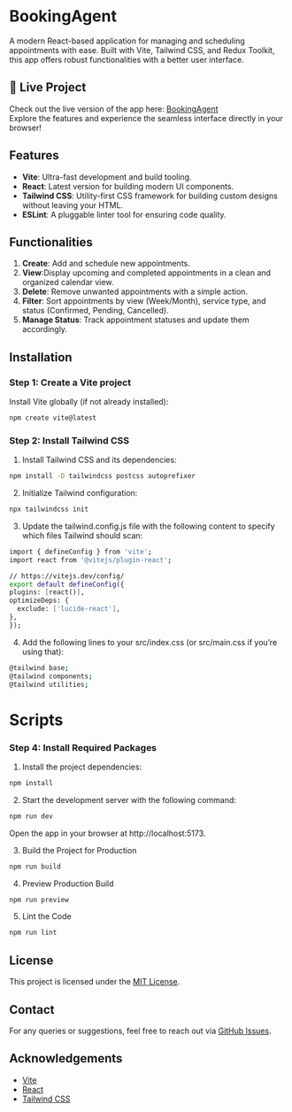 # **BookingAgent**
A modern React-based application for managing and scheduling appointments with ease. Built with Vite, Tailwind CSS, and Redux Toolkit, this app offers robust functionalities with a better user interface.

## 🚀 Live Project
Check out the live version of the app here: [BookingAgent](https://booking-and-calendar-ui-template.vercel.app/)  
Explore the features and experience the seamless interface directly in your browser!

## **Features**
- **Vite**: Ultra-fast development and build tooling.
- **React**: Latest version for building modern UI components.
- **Tailwind CSS**: Utility-first CSS framework for building custom designs without leaving your HTML.
- **ESLint**: A pluggable linter tool for ensuring code quality.

## **Functionalities**
1. **Create**: Add and schedule new appointments.
2. **View**:Display upcoming and completed appointments in a clean and organized calendar view.
3. **Delete**: Remove unwanted appointments with a simple action.
4. **Filter**: Sort appointments by view (Week/Month), service type, and status (Confirmed, Pending, Cancelled).
5. **Manage Status**: Track appointment statuses and update them accordingly.

## **Installation**

### **Step 1: Create a Vite project**
 Install Vite globally (if not already installed):
```bash
npm create vite@latest
```
### **Step 2: Install Tailwind CSS**
1. Install Tailwind CSS and its dependencies:
 ``` bash
npm install -D tailwindcss postcss autoprefixer
 ```
2. Initialize Tailwind configuration:
 ``` bash
 npx tailwindcss init
 ```
3. Update the tailwind.config.js file with the following content to specify which files Tailwind should scan:
  ``` bash
import { defineConfig } from 'vite';
import react from '@vitejs/plugin-react';

// https://vitejs.dev/config/
export default defineConfig({
  plugins: [react()],
  optimizeDeps: {
    exclude: ['lucide-react'],
  },
});

```
 4. Add the following lines to your src/index.css (or src/main.css if you’re using that):
``` bash
@tailwind base;
@tailwind components;
@tailwind utilities;
```
# **Scripts**
### **Step 4: Install Required Packages**
1. Install the project dependencies:
``` bash
npm install
```
2. Start the development server with the following command:
``` bash
npm run dev
```
  Open the app in your browser at http://localhost:5173.

3. Build the Project for Production
``` bash
npm run build
```
4. Preview Production Build
``` bash
npm run preview
```
5. Lint the Code
``` bash
npm run lint
```

## License
This project is licensed under the [MIT License](LICENSE).

## Contact
For any queries or suggestions, feel free to reach out via [GitHub Issues](https://github.com/sharryXheisenberg/booking_and_calendar_UI_template/issues).

## Acknowledgements

- [Vite](https://vitejs.dev/)
- [React](https://reactjs.org/)
- [Tailwind CSS](https://tailwindcss.com/)
